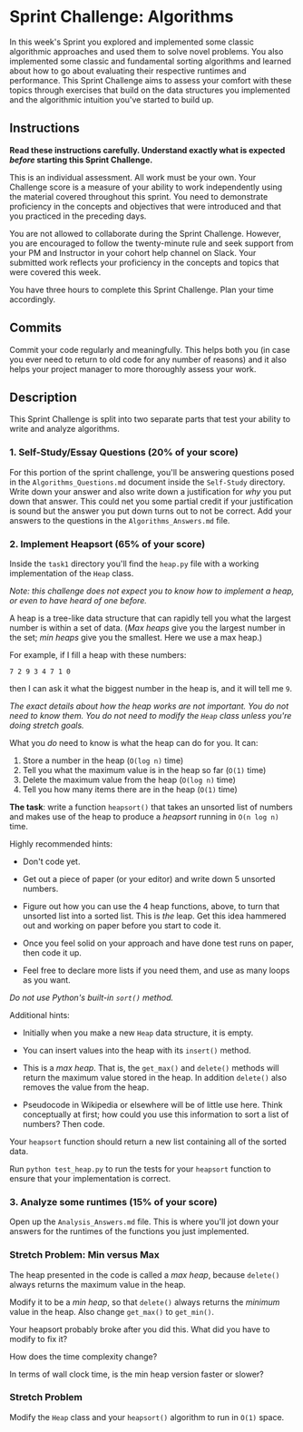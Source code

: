 #  Sprint Challenge: Algorithms

In this week's Sprint you explored and implemented some classic algorithmic
approaches and used them to solve novel problems. You also implemented some
classic and fundamental sorting algorithms and learned about how to go about
evaluating their respective runtimes and performance. This Sprint Challenge aims
to assess your comfort with these topics through exercises that build on the
data structures you implemented and the algorithmic intuition you've started to
build up.

## Instructions

**Read these instructions carefully. Understand exactly what is expected
_before_ starting this Sprint Challenge.**

This is an individual assessment. All work must be your own. Your Challenge
score is a measure of your ability to work independently using the material
covered throughout this sprint. You need to demonstrate proficiency in the
concepts and objectives that were introduced and that you practiced in the
preceding days.

You are not allowed to collaborate during the Sprint Challenge. However, you are
encouraged to follow the twenty-minute rule and seek support from your PM and
Instructor in your cohort help channel on Slack. Your submitted work reflects
your proficiency in the concepts and topics that were covered this week.

You have three hours to complete this Sprint Challenge. Plan your time
accordingly.

## Commits

Commit your code regularly and meaningfully. This helps both you (in case you
ever need to return to old code for any number of reasons) and it also helps
your project manager to more thoroughly assess your work.

## Description

This Sprint Challenge is split into two separate parts that test your ability to
write and analyze algorithms.

### 1. Self-Study/Essay Questions (20% of your score)

For this portion of the sprint challenge, you'll be answering questions posed in
the `Algorithms_Questions.md` document inside the `Self-Study` directory. Write
down your answer and also write down a justification for _why_ you put down that
answer. This could net you some partial credit if your justification is sound
but the answer you put down turns out to not be correct. Add your answers to the
questions in the `Algorithms_Answers.md` file.

### 2. Implement Heapsort (65% of your score)

Inside the `task1` directory you'll find the `heap.py` file with a working
implementation of the `Heap` class.

_Note: this challenge does not expect you to know how to implement a heap, or
even to have heard of one before._

A heap is a tree-like data structure that can rapidly tell you what the largest
number is within a set of data. (_Max heaps_ give you the largest number in
the set; _min heaps_ give you the smallest. Here we use a max heap.)

For example, if I fill a heap with these numbers:

    7 2 9 3 4 7 1 0

then I can ask it what the biggest number in the heap is, and it will tell me
`9`.

_The exact details about how the heap works are not important. You do not need
to know them. You do not need to modify the `Heap` class unless you're doing
stretch goals._ 

What you _do_ need to know is what the heap can do for you. It can:

1. Store a number in the heap (`O(log n)` time)
2. Tell you what the maximum value is in the heap so far (`O(1)` time)
3. Delete the maximum value from the heap (`O(log n)` time)
4. Tell you how many items there are in the heap (`O(1)` time)

**The task**: write a function `heapsort()` that takes an unsorted list of
numbers and makes use of the heap to produce a _heapsort_ running in `O(n log
n)` time.

Highly recommended hints:

* Don't code yet.

* Get out a piece of paper (or your editor) and write down 5 unsorted numbers.

* Figure out how you can use the 4 heap functions, above, to turn that unsorted
  list into a sorted list. This is _the_ leap. Get this idea hammered out and
  working on paper before you start to code it.

* Once you feel solid on your approach and have done test runs on paper, then
  code it up.

* Feel free to declare more lists if you need them, and use as many loops as you
  want.

_Do not use Python's built-in `sort()` method._

Additional hints:

* Initially when you make a new `Heap` data structure, it is empty.

* You can insert values into the heap with its `insert()` method.

* This is a _max heap_. That is, the `get_max()` and `delete()` methods will
  return the maximum value stored in the heap. In addition `delete()` also
  removes the value from the heap.

* Pseudocode in Wikipedia or elsewhere will be of little use here. Think
  conceptually at first; how could you use this information to sort a list of
  numbers? Then code.

Your `heapsort` function should return a new list containing all of the sorted
data.

Run `python test_heap.py` to run the tests for your `heapsort` function to
ensure that your implementation is correct.

### 3. Analyze some runtimes (15% of your score)

Open up the `Analysis_Answers.md` file. This is where you'll jot down your
answers for the runtimes of the functions you just implemented.

### Stretch Problem: Min versus Max

The heap presented in the code is called a _max heap_, because `delete()` always
returns the maximum value in the heap.

Modify it to be a _min heap_, so that `delete()` always returns the _minimum_
value in the heap. Also change `get_max()` to `get_min()`.

Your heapsort probably broke after you did this. What did you have to modify to
fix it?

How does the time complexity change?

In terms of wall clock time, is the min heap version faster or slower?

### Stretch Problem

Modify the `Heap` class and your `heapsort()` algorithm to run in `O(1)` space.